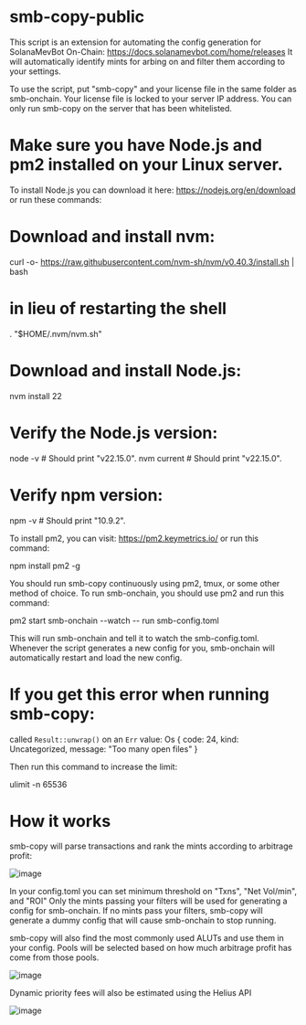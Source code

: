 # smb-copy-public
This script is an extension for automating the config generation for SolanaMevBot On-Chain: https://docs.solanamevbot.com/home/releases
It will automatically identify mints for arbing on and filter them according to your settings.

To use the script, put "smb-copy" and your license file in the same folder as smb-onchain.
Your license file is locked to your server IP address. You can only run smb-copy on the server that has been whitelisted.

# Make sure you have Node.js and pm2 installed on your Linux server.
To install Node.js you can download it here: https://nodejs.org/en/download
or run these commands:

# Download and install nvm:
curl -o- https://raw.githubusercontent.com/nvm-sh/nvm/v0.40.3/install.sh | bash

# in lieu of restarting the shell
\. "$HOME/.nvm/nvm.sh"

# Download and install Node.js:
nvm install 22

# Verify the Node.js version:
node -v # Should print "v22.15.0".
nvm current # Should print "v22.15.0".

# Verify npm version:
npm -v # Should print "10.9.2".

To install pm2, you can visit: https://pm2.keymetrics.io/
or run this command:

npm install pm2 -g

You should run smb-copy continuously using pm2, tmux, or some other method of choice.
To run smb-onchain, you should use pm2 and run this command:

pm2 start smb-onchain --watch -- run smb-config.toml

This will run smb-onchain and tell it to watch the smb-config.toml. Whenever the script generates a new config for you, smb-onchain will automatically restart and load the new config.

# If you get this error when running smb-copy:

called `Result::unwrap()` on an `Err` value: Os { code: 24, kind: Uncategorized, message: "Too many open files" }

Then run this command to increase the limit:

ulimit -n 65536

# How it works
smb-copy will parse transactions and rank the mints according to arbitrage profit:

![image](https://github.com/user-attachments/assets/379ac9f1-1029-4539-84c5-08bb77387009)

In your config.toml you can set minimum threshold on "Txns", "Net Vol/min", and "ROI"
Only the mints passing your filters will be used for generating a config for smb-onchain.
If no mints pass your filters, smb-copy will generate a dummy config that will cause smb-onchain to stop running.

smb-copy will also find the most commonly used ALUTs and use them in your config.
Pools will be selected based on how much arbitrage profit has come from those pools.

![image](https://github.com/user-attachments/assets/861602cb-6367-463f-bbb1-577cb2d0de74)

Dynamic priority fees will also be estimated using the Helius API

![image](https://github.com/user-attachments/assets/ff57af74-9a79-4bdb-8b5d-51df8f28945c)

